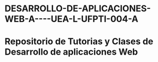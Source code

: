 # DESARROLLO-DE-APLICACIONES-WEB-A----UEA-L-UFPTI-004-A
# Repositorio de Tutorias y Clases de Desarrollo de aplicaciones Web
